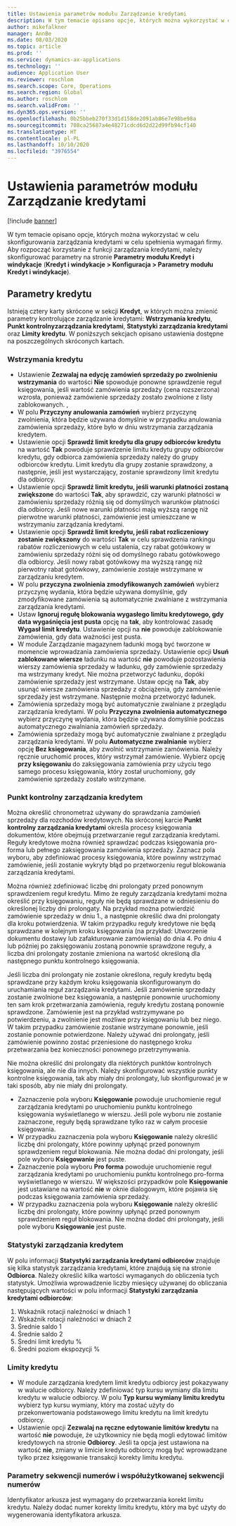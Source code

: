 ```yaml
---
title: Ustawienia parametrów modułu Zarządzanie kredytami
description: W tym temacie opisano opcje, których można wykorzystać w celu skonfigurowania zarządzania kredytami w celu spełnienia wymagań firmy.
author: mikefalkner
manager: AnnBe
ms.date: 08/03/2020
ms.topic: article
ms.prod: ''
ms.service: dynamics-ax-applications
ms.technology: ''
audience: Application User
ms.reviewer: roschlom
ms.search.scope: Core, Operations
ms.search.region: Global
ms.author: roschlom
ms.search.validFrom: ''
ms.dyn365.ops.version: ''
ms.openlocfilehash: 0b25bbeb270f33d1d158de2091ab86e7e98be98a
ms.sourcegitcommit: 708ca25687a4e48271cdcd6d2d22d99fb94cf140
ms.translationtype: HT
ms.contentlocale: pl-PL
ms.lasthandoff: 10/10/2020
ms.locfileid: "3976554"
---
```

# <a name="credit-management-parameters-setup"></a>Ustawienia parametrów modułu Zarządzanie kredytami

[!include [banner](../includes/banner.md)]

W tym temacie opisano opcje, których można wykorzystać w celu skonfigurowania zarządzania kredytami w celu spełnienia wymagań firmy. Aby rozpocząć korzystanie z funkcji zarządzania kredytami, należy skonfigurować parametry na stronie **Parametry modułu Kredyt i windykacje** (**Kredyt i windykacje \> Konfiguracja \> Parametry modułu Kredyt i windykacje**).

## <a name="credit-parameters"></a>Parametry kredytu

Istnieją cztery karty skrócone w sekcji **Kredyt**, w których można zmienić parametry kontrolujące zarządzanie kredytami: **Wstrzymania kredytu**, **Punkt kontrolnyzarządzania kredytami**, **Statystyki zarządzania kredytami** oraz **Limity kredytu**. W poniższych sekcjach opisano ustawienia dostępne na poszczególnych skróconych kartach.

### <a name="credit-holds"></a>Wstrzymania kredytu

- Ustawienie **Zezwalaj na edycję zamówień sprzedaży po zwolnieniu wstrzymania** do wartości **Nie** spowoduje ponowne sprawdzenie reguł księgowania, jeśli wartość zamówienia sprzedaży (cena rozszerzona) wzrosła, ponieważ zamówienie sprzedaży zostało zwolnione z listy zablokowanych. ,
- W polu **Przyczyny anulowania zamówień** wybierz przyczynę zwolnienia, która będzie używana domyślnie w przypadku anulowania zamówienia sprzedaży, które było w dniu wstrzymania zarządzania kredytem.
- Ustawienie opcji **Sprawdź limit kredytu dla grupy odbiorców kredytu** na wartość **Tak** powoduje sprawdzenie limitu kredytu grupy odbiorców kredytu, gdy odbiorca zamówienia sprzedaży należy do grupy odbiorców kredytu. Limit kredytu dla grupy zostanie sprawdzony, a następnie, jeśli jest wystarczający, zostanie sprawdzony limit kredytu dla odbiorcy.
- Ustawienie opcji **Sprawdź limit kredytu, jeśli warunki płatności zostaną zwiększone** do wartości **Tak**, aby sprawdzić, czy warunki płatności w zamówieniu sprzedaży różnią się od domyślnych warunków płatności dla odbiorcy. Jeśli nowe warunki płatności mają wyższą rangę niż pierwotne warunki płatności, zamówienie jest umieszczane w wstrzymaniu zarządzania kredytami.
- Ustawienie opcji **Sprawdź limit kredytu, jeśli rabat rozliczeniowy zostanie zwiększony** do wartości **Tak** w celu sprawdzenia rankingu rabatów rozliczeniowych w celu ustalenia, czy rabat gotówkowy w zamówieniu sprzedaży różni się od domyślnego rabatu gotówkowego dla odbiorcy. Jeśli nowy rabat gotówkowy ma wyższą rangę niż pierwotny rabat gotówkowy, zamówienie zostaje wstrzymane w zarządzaniu kredytem.
- W polu **przyczyna zwolnienia zmodyfikowanych zamówień** wybierz przyczynę wydania, która będzie używana domyślnie, gdy zmodyfikowane zamówienia są automatycznie zwalniane z wstrzymania zarządzania kredytami.
- Ustaw **Ignoruj regułę blokowania wygasłego limitu kredytowego, gdy data wygaśnięcia jest pusta** opcję na **tak**, aby kontrolować zasadę **Wygasł limit kredytu**. Ustawienie opcji na **nie** powoduje zablokowanie zamówienia, gdy data ważności jest pusta.
- W module Zarządzanie magazynem ładunki mogą być tworzone w momencie wprowadzania zamówienia sprzedaży. Ustawienie opcji **Usuń zablokowane wiersze** ładunku na wartość **nie** powoduje pozostawienia wierszy zamówienia sprzedaży w ładunku, gdy zamówienie sprzedaży ma wstrzymany kredyt. Nie można przetworzyć ładunku, dopóki zamówienie sprzedaży jest wstrzymane. Ustaw opcję na **Tak**, aby usunąć wiersze zamówienia sprzedaży z obciążenia, gdy zamówienie sprzedaży jest wstrzymane. Następnie można przetworzyć ładunek.
- Zamówienia sprzedaży mogą być automatycznie zwalniane z przeglądu zarządzania kredytami. W polu **Przyczyna zwolnienia automatycznego** wybierz przyczynę wydania, która będzie używana domyślnie podczas automatycznego zwalniania zamówień sprzedaży.
- Zamówienia sprzedaży mogą być automatycznie zwalniane z przeglądu zarządzania kredytami. W polu **Automatyczne zwalnianie** wybierz opcję **Bez księgowania**, aby zwolnić wstrzymanie zamówienia. Należy ręcznie uruchomić proces, który wstrzymał zamówienie. Wybierz opcję **przy księgowaniu** do zaksięgowania zamówienia przy użyciu tego samego procesu księgowania, który został uruchomiony, gdy zamówienie sprzedaży zostało wstrzymane.

### <a name="credit-management-checkpoint"></a>Punkt kontrolny zarządzania kredytem

Można określić chronometraż używany do sprawdzania zamówień sprzedaży dla rozchodów kredytowych. Na skróconej karcie **Punkt kontrolny zarządzania kredytami** określa procesy księgowania dokumentów, które obejmują przetwarzanie reguł zarządzania kredytami. Reguły kredytowe można również sprawdzać podczas księgowania pro-forma lub pełnego zaksięgowania zamówienia sprzedaży. Zaznacz pola wyboru, aby zdefiniować procesy księgowania, które powinny wstrzymać zamówienie, jeśli zostanie wykryty błąd po przetworzeniu reguł blokowania zarządzania kredytami.

Można również zdefiniować liczbę dni prolongaty przed ponownym sprawdzeniem reguł kredytu. Mimo że reguły zarządzania kredytami można określić przy księgowaniu, reguły nie będą sprawdzane w odniesieniu do określonej liczby dni prolongaty. Na przykład można potwierdzić zamówienie sprzedaży w dniu 1., a następnie określić dwa dni prolongaty dla kroku potwierdzenia. W takim przypadku reguły kredytowe nie będą sprawdzane w kolejnym kroku księgowania (na przykład: Utworzenie dokumentu dostawy lub zafakturowanie zamówienia) do dnia 4. Po dniu 4 lub później po zaksięgowaniu zostaną ponownie sprawdzone reguły, a liczba dni prolongaty zostanie zmieniona na wartość określoną dla następnego punktu kontrolnego księgowania.

Jeśli liczba dni prolongaty nie zostanie określona, reguły kredytu będą sprawdzane przy każdym kroku księgowania skonfigurowanym do uruchamiania reguł zarządzania kredytami. Jeśli zamówienie sprzedaży zostanie zwolnione bez księgowania, a następnie ponownie uruchomiony ten sam krok przetwarzania zamówienia, reguły kredytu zostaną ponownie sprawdzone. Zamówienie jest na przykład wstrzymywane po potwierdzeniu, a zwolnienie jest możliwe przy księgowaniu lub bez niego. W takim przypadku zamówienie zostanie wstrzymane ponownie, jeśli zostanie ponownie potwierdzone. Należy używać dni prolongaty, jeśli zamówienie powinno zostać przeniesione do następnego kroku przetwarzania bez konieczności ponownego przetrzymywania.

Nie można określić dni prolongaty dla niektórych punktów kontrolnych księgowania, ale nie dla innych. Należy skonfigurować wszystkie punkty kontrolne księgowania, tak aby miały dni prolongaty, lub skonfigurować je w taki sposób, aby nie miały dni prolongaty.

- Zaznaczenie pola wyboru **Księgowanie** powoduje uruchomienie reguł zarządzania kredytami po uruchomieniu punktu kontrolnego księgowania wyświetlanego w wierszu. Jeśli pole wyboru nie zostanie zaznaczone, reguły będą sprawdzane tylko raz w całym procesie księgowania.
- W przypadku zaznaczenia pola wyboru **Księgowanie** należy określić liczbę dni prolongaty, które powinny upłynąć przed ponownym sprawdzeniem reguł blokowania. Nie można dodać dni prolongaty, jeśli pole wyboru **Księgowanie** jest puste.
- Zaznaczenie pola wyboru **Pro forma** powoduje uruchomienie reguł zarządzania kredytami po uruchomieniu punktu kontrolnego pro-forma wyświetlanego w wierszu. W większości przypadków pole **Księgowanie** jest ustawiane na wartość **nie** w oknie dialogowym, które pojawia się podczas księgowania zamówienia sprzedaży.
- W przypadku zaznaczenia pola wyboru **Księgowanie** należy określić liczbę dni prolongaty, które powinny upłynąć przed ponownym sprawdzeniem reguł blokowania. Nie można dodać dni prolongaty, jeśli pole wyboru **Księgowanie** jest puste.

### <a name="credit-management-statistics"></a>Statystyki zarządzania kredytem

W polu informacji **Statystyki zarządzania kredytami odbiorców** znajduje się kilka statystyk zarządzania kredytami, które znajdują się na stronie **Odbiorca**. Należy określić kilka wartości wymaganych do obliczenia tych statystyk. Umożliwia wprowadzenie liczby miesięcy używanej do obliczania następujących wartości w polu informacji **Statystyki zarządzania kredytami odbiorców**:

1. Wskaźnik rotacji należności w dniach 1
2. Wskaźnik rotacji należności w dniach 2
3. Średnie saldo 1
4. Średnie saldo 2
5. Średni limit kredytu %
6. Średni poziom ekspozycji %

### <a name="credit-limits"></a>Limity kredytu

- W module zarządzania kredytem limit kredytu odbiorcy jest pokazywany w walucie odbiorcy. Należy zdefiniować typ kursu wymiany dla limitu kredytu w walucie odbiorcy. W polu **Typ kursu wymiany limitu kredytu** wybierz typ kursu wymiany, który ma zostać użyty do przekonwertowania podstawowego limitu kredytu na limit kredytu odbiorcy.
- Ustawienie opcji **Zezwalaj na ręczne edytowanie limitów kredytu** na wartość **nie** powoduje, że użytkownicy nie będą mogli edytować limitów kredytowych na stronie **Odbiorcy**. Jeśli ta opcja jest ustawiona na wartość **nie**, zmiany w limicie kredytu odbiorcy mogą być wprowadzane tylko przez księgowanie transakcji korekty limitu kredytu.

### <a name="number-sequences-and-shared-number-sequence-parameters"></a>Parametry sekwencji numerów i współużytkowanej sekwencji numerów

Identyfikator arkusza jest wymagany do przetwarzania korekt limitu kredytu. Należy dodać numer korekty limitu kredytu, który ma być użyty do wygenerowania identyfikatora arkusza.
